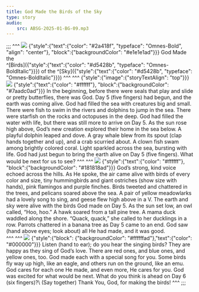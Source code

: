 ```yaml
---
title: God Made the Birds of the Sky
type: story
audio:
    src: ABSG-2025-01-BG-09.mp3
---
```


;;;
^^^
![](09-00.png)
{"style":{"text":{"color": "#2a418f", "typeface": "Omnes-Bold", "align": "center"}, "block":{"backgroundColor": "#e1e1e1ad"}}}
God Made the\
^[Birds]({"style":{"text":{"color": "#d5428b", "typeface": "Omnes-BoldItalic"}}}) of the ^[Sky]({"style":{"text":{"color": "#d5428b", "typeface": "Omnes-BoldItalic"}}}) 
^^^
^^^
{"style":{"image":{"storyTextAlign": "top"}}}
![](09-01.png)
{"style":{"text":{"color": "#ffffff"}, "block":{"backgroundColor": "#7aadc0ad"}}}
In the beginning, before there were seals that play and slide or pretty butterflies, there was God. Day 5 (five fingers) had begun, and the earth was coming alive. God had filled the sea with creatures big and small. There were fish to swim in the rivers and dolphins to jump in the sea. There were starfish on the rocks and octopuses in the deep. God had filled the water with life, but there was still more to arrive on Day 5. As the sun rose high above, God’s new creation explored their home in the sea below. A playful dolphin leaped and dove. A gray whale blew from its spout (clap hands together and up), and a crab scurried about. A clown fish swam among brightly colored coral. Light sparkled across the sea, bursting with life. God had just begun to bring the earth alive on Day 5 (five fingers). What would be next for us to see?
^^^
^^^
![](09-02.png)
{"style":{"text":{"color": "#ffffff"}, "block":{"backgroundColor": "#181818ad"}}}
God’s strong, kind voice echoed across the hills. As He spoke, the air came alive with birds of every color and size, tiny hummingbirds and giant ostriches (show size with hands), pink flamingos and purple finches. Birds tweeted and chattered in the trees, and pelicans soared above the sea. A pair of yellow meadowlarks had a lovely song to sing, and geese flew high above in a V. The earth and sky were alive with the birds God made on Day 5. As the sun set low, an owl called, “Hoo, hoo.” A hawk soared from a tall pine tree. A mama duck waddled along the shore. “Quack, quack,” she called to her ducklings in a row. Parrots chattered in a banana tree as Day 5 came to an end. God saw (hand above eyes; look about) all He had made, and it was good.    
^^^
^^^
![](09-03.png)
{"style":{"block": {"backgroundColor": "#ffffffad"},"text":{"color": "#000000"}}}
Listen (hand to ear); do you hear the singing birds? They are happy as they sing of God’s love. There are red ones, and blue ones, and yellow ones, too. God made each with a special song for you. Some birds fly way up high, like an eagle, and others run on the ground, like an emu. God cares for each one He made, and even more, He cares for you. God was excited for what would be next. What do you think is ahead on Day 6 (six fingers)?\ 
(Say together) Thank You, God, for making the birds!
^^^
;;;
